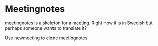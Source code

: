 # Meetingnotes
meetingnotes is a skeleton for a meeting. Right now it is in
Swedish but perhaps someone wants to translate it?

Use newmeeting to clone meetingnotes
